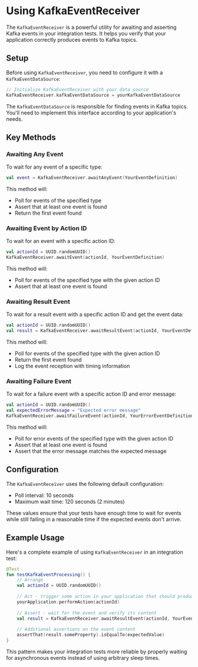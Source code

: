 # Using KafkaEventReceiver

The `KafkaEventReceiver` is a powerful utility for awaiting and asserting Kafka events in your integration tests. It helps you verify that your application correctly produces events to Kafka topics.

## Setup

Before using `KafkaEventReceiver`, you need to configure it with a `KafkaEventDataSource`:

```kotlin
// Initialize KafkaEventReceiver with your data source
KafkaEventReceiver.kafkaEventDataSource = yourKafkaEventDataSource
```

The `KafkaEventDataSource` is responsible for finding events in Kafka topics. You'll need to implement this interface according to your application's needs.

## Key Methods

### Awaiting Any Event

To wait for any event of a specific type:

```kotlin
val event = KafkaEventReceiver.awaitAnyEvent(YourEventDefinition)
```

This method will:
- Poll for events of the specified type
- Assert that at least one event is found
- Return the first event found

### Awaiting Event by Action ID

To wait for an event with a specific action ID:

```kotlin
val actionId = UUID.randomUUID()
KafkaEventReceiver.awaitEvent(actionId, YourEventDefinition)
```

This method will:
- Poll for events of the specified type with the given action ID
- Assert that at least one event is found

### Awaiting Result Event

To wait for a result event with a specific action ID and get the event data:

```kotlin
val actionId = UUID.randomUUID()
val result = KafkaEventReceiver.awaitResultEvent(actionId, YourEventDefinition)
```

This method will:
- Poll for events of the specified type with the given action ID
- Return the first event found
- Log the event reception with timing information

### Awaiting Failure Event

To wait for a failure event with a specific action ID and error message:

```kotlin
val actionId = UUID.randomUUID()
val expectedErrorMessage = "Expected error message"
KafkaEventReceiver.awaitFailureEvent(actionId, YourErrorEventDefinition, expectedErrorMessage)
```

This method will:
- Poll for error events of the specified type with the given action ID
- Assert that at least one event is found
- Assert that the error message matches the expected message

## Configuration

The `KafkaEventReceiver` uses the following default configuration:
- Poll interval: 10 seconds
- Maximum wait time: 120 seconds (2 minutes)

These values ensure that your tests have enough time to wait for events while still failing in a reasonable time if the expected events don't arrive.

## Example Usage

Here's a complete example of using `KafkaEventReceiver` in an integration test:

```kotlin
@Test
fun testKafkaEventProcessing() {
    // Arrange
    val actionId = UUID.randomUUID()
    
    // Act - trigger some action in your application that should produce a Kafka event
    yourApplication.performAction(actionId)
    
    // Assert - wait for the event and verify its content
    val result = KafkaEventReceiver.awaitResultEvent(actionId, YourEventDefinition)
    
    // Additional assertions on the event content
    assertThat(result.someProperty).isEqualTo(expectedValue)
}
```

This pattern makes your integration tests more reliable by properly waiting for asynchronous events instead of using arbitrary sleep times.